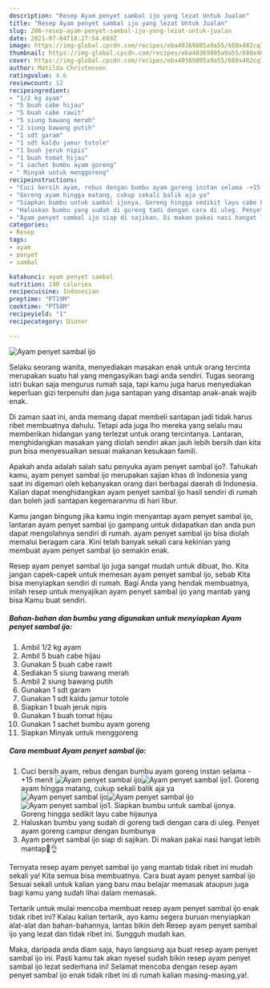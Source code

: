 ```yaml
---
description: "Resep Ayam penyet sambal ijo yang lezat Untuk Jualan"
title: "Resep Ayam penyet sambal ijo yang lezat Untuk Jualan"
slug: 286-resep-ayam-penyet-sambal-ijo-yang-lezat-untuk-jualan
date: 2021-07-04T18:27:54.689Z
image: https://img-global.cpcdn.com/recipes/eba40369805a9a55/680x482cq70/ayam-penyet-sambal-ijo-foto-resep-utama.jpg
thumbnail: https://img-global.cpcdn.com/recipes/eba40369805a9a55/680x482cq70/ayam-penyet-sambal-ijo-foto-resep-utama.jpg
cover: https://img-global.cpcdn.com/recipes/eba40369805a9a55/680x482cq70/ayam-penyet-sambal-ijo-foto-resep-utama.jpg
author: Matilda Christensen
ratingvalue: 4.6
reviewcount: 12
recipeingredient:
- "1/2 kg ayam"
- "5 buah cabe hijau"
- "5 buah cabe rawit"
- "5 siung bawang merah"
- "2 siung bawang putih"
- "1 sdt garam"
- "1 sdt kaldu jamur totole"
- "1 buah jeruk nipis"
- "1 buah tomat hijau"
- "1 sachet bumbu ayam goreng"
- " Minyak untuk menggoreng"
recipeinstructions:
- "Cuci bersih ayam, rebus dengan bumbu ayam goreng instan selama -+15 menit"
- "Goreng ayam hingga matang, cukup sekali balik aja ya"
- "Siapkan bumbu untuk sambal ijonya. Goreng hingga sedikit layu cabe hijaunya"
- "Haluskan bumbu yang sudah di goreng tadi dengan cara di uleg. Penyet ayam goreng campur dengan bumbunya"
- "Ayam penyet sambal ijo siap di sajikan. Di makan pakai nasi hangat lebih mantap🥰👌"
categories:
- Resep
tags:
- ayam
- penyet
- sambal

katakunci: ayam penyet sambal 
nutrition: 140 calories
recipecuisine: Indonesian
preptime: "PT19M"
cooktime: "PT58M"
recipeyield: "1"
recipecategory: Dinner

---
```



![Ayam penyet sambal ijo](https://img-global.cpcdn.com/recipes/eba40369805a9a55/680x482cq70/ayam-penyet-sambal-ijo-foto-resep-utama.jpg)

Selaku seorang wanita, menyediakan masakan enak untuk orang tercinta merupakan suatu hal yang mengasyikan bagi anda sendiri. Tugas seorang istri bukan saja mengurus rumah saja, tapi kamu juga harus menyediakan keperluan gizi terpenuhi dan juga santapan yang disantap anak-anak wajib enak.

Di zaman  saat ini, anda memang dapat membeli santapan jadi tidak harus ribet membuatnya dahulu. Tetapi ada juga lho mereka yang selalu mau memberikan hidangan yang terlezat untuk orang tercintanya. Lantaran, menghidangkan masakan yang diolah sendiri akan jauh lebih bersih dan kita pun bisa menyesuaikan sesuai makanan kesukaan famili. 



Apakah anda adalah salah satu penyuka ayam penyet sambal ijo?. Tahukah kamu, ayam penyet sambal ijo merupakan sajian khas di Indonesia yang saat ini digemari oleh kebanyakan orang dari berbagai daerah di Indonesia. Kalian dapat menghidangkan ayam penyet sambal ijo hasil sendiri di rumah dan boleh jadi santapan kegemaranmu di hari libur.

Kamu jangan bingung jika kamu ingin menyantap ayam penyet sambal ijo, lantaran ayam penyet sambal ijo gampang untuk didapatkan dan anda pun dapat mengolahnya sendiri di rumah. ayam penyet sambal ijo bisa diolah memalui beragam cara. Kini telah banyak sekali cara kekinian yang membuat ayam penyet sambal ijo semakin enak.

Resep ayam penyet sambal ijo juga sangat mudah untuk dibuat, lho. Kita jangan capek-capek untuk memesan ayam penyet sambal ijo, sebab Kita bisa menyiapkan sendiri di rumah. Bagi Anda yang hendak membuatnya, inilah resep untuk menyajikan ayam penyet sambal ijo yang mantab yang bisa Kamu buat sendiri.

<!--inarticleads1-->

##### Bahan-bahan dan bumbu yang digunakan untuk menyiapkan Ayam penyet sambal ijo:

1. Ambil 1/2 kg ayam
1. Ambil 5 buah cabe hijau
1. Gunakan 5 buah cabe rawit
1. Sediakan 5 siung bawang merah
1. Ambil 2 siung bawang putih
1. Gunakan 1 sdt garam
1. Gunakan 1 sdt kaldu jamur totole
1. Siapkan 1 buah jeruk nipis
1. Gunakan 1 buah tomat hijau
1. Gunakan 1 sachet bumbu ayam goreng
1. Siapkan  Minyak untuk menggoreng




<!--inarticleads2-->

##### Cara membuat Ayam penyet sambal ijo:

1. Cuci bersih ayam, rebus dengan bumbu ayam goreng instan selama -+15 menit
<img src="https://img-global.cpcdn.com/steps/8e412c6557b57778/160x128cq70/ayam-penyet-sambal-ijo-langkah-memasak-1-foto.jpg" alt="Ayam penyet sambal ijo"><img src="https://img-global.cpcdn.com/steps/0567bda9546efc98/160x128cq70/ayam-penyet-sambal-ijo-langkah-memasak-1-foto.jpg" alt="Ayam penyet sambal ijo">1. Goreng ayam hingga matang, cukup sekali balik aja ya
<img src="https://img-global.cpcdn.com/steps/06040ac9c1afc0b6/160x128cq70/ayam-penyet-sambal-ijo-langkah-memasak-2-foto.jpg" alt="Ayam penyet sambal ijo"><img src="https://img-global.cpcdn.com/steps/d40edd10745f660e/160x128cq70/ayam-penyet-sambal-ijo-langkah-memasak-2-foto.jpg" alt="Ayam penyet sambal ijo"><img src="https://img-global.cpcdn.com/steps/fa57f6f1440e3daa/160x128cq70/ayam-penyet-sambal-ijo-langkah-memasak-2-foto.jpg" alt="Ayam penyet sambal ijo">1. Siapkan bumbu untuk sambal ijonya. Goreng hingga sedikit layu cabe hijaunya
1. Haluskan bumbu yang sudah di goreng tadi dengan cara di uleg. Penyet ayam goreng campur dengan bumbunya
1. Ayam penyet sambal ijo siap di sajikan. Di makan pakai nasi hangat lebih mantap🥰👌




Ternyata resep ayam penyet sambal ijo yang mantab tidak ribet ini mudah sekali ya! Kita semua bisa membuatnya. Cara buat ayam penyet sambal ijo Sesuai sekali untuk kalian yang baru mau belajar memasak ataupun juga bagi kamu yang sudah lihai dalam memasak.

Tertarik untuk mulai mencoba membuat resep ayam penyet sambal ijo enak tidak ribet ini? Kalau kalian tertarik, ayo kamu segera buruan menyiapkan alat-alat dan bahan-bahannya, lantas bikin deh Resep ayam penyet sambal ijo yang lezat dan tidak ribet ini. Sungguh mudah kan. 

Maka, daripada anda diam saja, hayo langsung aja buat resep ayam penyet sambal ijo ini. Pasti kamu tak akan nyesel sudah bikin resep ayam penyet sambal ijo lezat sederhana ini! Selamat mencoba dengan resep ayam penyet sambal ijo enak tidak ribet ini di rumah kalian masing-masing,ya!.

